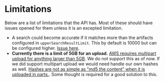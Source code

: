 Limitations
===========

Below are a list of limitations that the API has.  Most of these should have issues opened for them unless it is an excepted limitation.

* A search could become accurate if it matches more than the artifacts configured in `upperSearchResultLimit`.  This by default is 10000 but can be configured higher. [Issue here](https://github.com/kyle-long/pyshelf/issues/72).
* **Currently there is a limit of 5GB for an upload.**  [AWS requires multipart upload for anything larger than 5GB](http://docs.aws.amazon.com/AmazonS3/latest/dev/UploadingObjects.html).  We do not support this as of now.  If we did support multipart upload we would need handle our own hashes as well.  [Hashes are not as simple as "md5 the content" when it is uploaded in parts.](https://forums.aws.amazon.com/thread.jspa?messageID=203436&#203436).  Some thought is required for a good solution to this.
